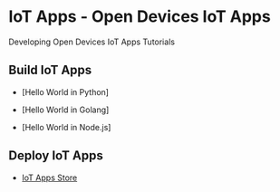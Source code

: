 # IoT Apps - Open Devices IoT Apps

Developing Open Devices IoT Apps Tutorials


## Build IoT Apps

* [Hello World in Python]

* [Hello World in Golang]

* [Hello World in Node.js]


## Deploy IoT Apps

* [IoT Apps Store](../master/doc/iot-apps-store.md)
